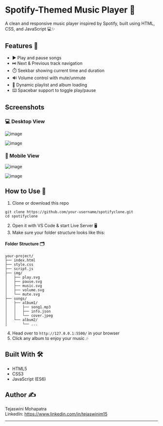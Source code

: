 # Spotify-Themed Music Player 🎵

A clean and responsive music player inspired by Spotify, built using HTML, CSS, and JavaScript 💻✨

## Features 🚀

- ▶️ Play and pause songs  
- ⏭️ Next & Previous track navigation  
- ⏱️ Seekbar showing current time and duration  
- 🔊 Volume control with mute/unmute  
- 📁 Dynamic playlist and album loading  
- ⌨️ Spacebar support to toggle play/pause  

## Screenshots

### 💻 Desktop View
![image](https://github.com/user-attachments/assets/96e6cd08-2505-47c4-903d-1bfd7380b14a)

![image](https://github.com/user-attachments/assets/fd5e85e1-59ba-478e-8ce7-71c629198017)

### 📱 Mobile View

![image](https://github.com/user-attachments/assets/19e0bac6-1f83-4f34-be59-ac9d54dcfb8a)

![image](https://github.com/user-attachments/assets/0cc4616e-8926-4e0c-b3a9-cd056ba6fa1d)


## How to Use 🧠

1. Clone or download this repo  

```
git clone https://github.com/your-username/spotifyclone.git
cd spotifyclone
```
2. Open it with VS Code & start Live Server 🖥️
3.  Make sure your folder structure looks like this:
#### Folder Structure 🗂️

```
your-project/
├── index.html
├── style.css
├── script.js
├── img/
│   ├── play.svg
│   ├── pause.svg
│   ├── music.svg
│   ├── volume.svg
│   └── mute.svg
├── songs/
│   ├── album1/
│   │   ├── song1.mp3
│   │   ├── info.json
│   │   └── cover.jpeg
│   └── album2/
│       └── ...
```

4. Head over to `http://127.0.0.1:5500/` in your browser
5. Click any album to enjoy your music 🎶  

## Built With 🛠️

- HTML5  
- CSS3  
- JavaScript (ES6)  

## Author ✍️

Tejaswini Mohapatra   
LinkedIn:  https://www.linkedin.com/in/tejaswinim15   


---



